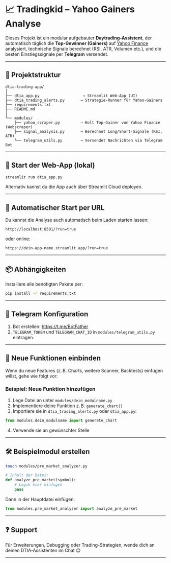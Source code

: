 # 📈 Tradingkid – Yahoo Gainers Analyse

Dieses Projekt ist ein modular aufgebauter **Daytrading-Assistent**, der automatisch täglich die **Top-Gewinner (Gainers)** auf [Yahoo Finance](https://finance.yahoo.com/gainers) analysiert, technische Signale berechnet (RSI, ATR, Volumen etc.), und die besten Einstiegssignale per **Telegram** versendet.

---

## 📁 Projektstruktur

```
dtia-trading-app/
│
├── dtia_app.py                   → Streamlit Web-App (UI)
├── dtia_trading_alerts.py       → Strategie-Runner für Yahoo-Gainers
├── requirements.txt
├── README.md
│
└── modules/
    ├── yahoo_scraper.py         → Holt Top-Gainer von Yahoo Finance (Webscraper)
    ├── signal_analysis.py       → Berechnet Long/Short-Signale (RSI, ATR)
    └── telegram_utils.py        → Versendet Nachrichten via Telegram Bot
```

---

## 🚀 Start der Web-App (lokal)

```bash
streamlit run dtia_app.py
```

Alternativ kannst du die App auch über Streamlit Cloud deployen.

---

## 🔌 Automatischer Start per URL

Du kannst die Analyse auch automatisch beim Laden starten lassen:

```
http://localhost:8501/?run=true
```
oder online:
```
https://dein-app-name.streamlit.app/?run=true
```

---

## 📦 Abhängigkeiten

Installiere alle benötigten Pakete per:

```bash
pip install -r requirements.txt
```

---

## 💬 Telegram Konfiguration

1. Bot erstellen: https://t.me/BotFather
2. `TELEGRAM_TOKEN` und `TELEGRAM_CHAT_ID` in `modules/telegram_utils.py` eintragen.

---

## 🧩 Neue Funktionen einbinden

Wenn du neue Features (z. B. Charts, weitere Scanner, Backtests) einfügen willst, gehe wie folgt vor:

### Beispiel: Neue Funktion hinzufügen
1. Lege Datei an unter `modules/dein_modulname.py`
2. Implementiere deine Funktion z. B. `generate_chart()`
3. Importiere sie in `dtia_trading_alerts.py` oder `dtia_app.py`:
```python
from modules.dein_modulname import generate_chart
```
4. Verwende sie an gewünschter Stelle

---

## 🛠 Beispielmodul erstellen

```bash
touch modules/pre_market_analyzer.py
```

```python
# Inhalt der Datei:
def analyze_pre_market(symbol):
    # Logik hier einfügen
    pass
```

Dann in der Hauptdatei einfügen:

```python
from modules.pre_market_analyzer import analyze_pre_market
```

---

## ❓ Support

Für Erweiterungen, Debugging oder Trading-Strategien, wende dich an deinen DTIA-Assistenten im Chat 😉

---
